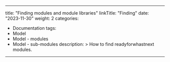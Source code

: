 
---
title: "Finding modules and module libraries"
linkTitle: "Finding"
date: "2023-11-30"
weight: 2
categories: 
- Documentation
tags: 
- Model
- Model - modules
- Model - sub-modules
description: >
  How to find readyforwhastnext modules.
---

